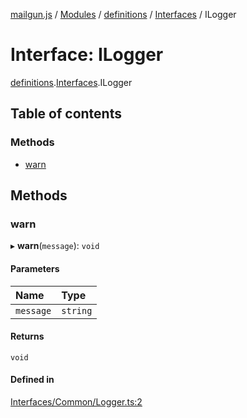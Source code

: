 [mailgun.js](../README.md) / [Modules](../modules.md) / [definitions](../modules/definitions.md) / [Interfaces](../modules/definitions.Interfaces.md) / ILogger

# Interface: ILogger

[definitions](../modules/definitions.md).[Interfaces](../modules/definitions.Interfaces.md).ILogger

## Table of contents

### Methods

- [warn](definitions.Interfaces.ILogger.md#warn)

## Methods

### warn

▸ **warn**(`message`): `void`

#### Parameters

| Name | Type |
| :------ | :------ |
| `message` | `string` |

#### Returns

`void`

#### Defined in

[Interfaces/Common/Logger.ts:2](https://github.com/mailgun/mailgun.js/blob/20b24c7/lib/Interfaces/Common/Logger.ts#L2)
